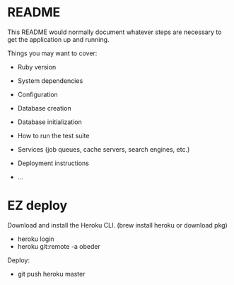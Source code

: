# README

This README would normally document whatever steps are necessary to get the
application up and running.

Things you may want to cover:

* Ruby version

* System dependencies

* Configuration

* Database creation

* Database initialization

* How to run the test suite

* Services (job queues, cache servers, search engines, etc.)

* Deployment instructions

* ...

# EZ deploy

Download and install the Heroku CLI. (brew install heroku or download pkg)
 * heroku login
 * heroku git:remote -a obeder

Deploy:
 * git push heroku master
